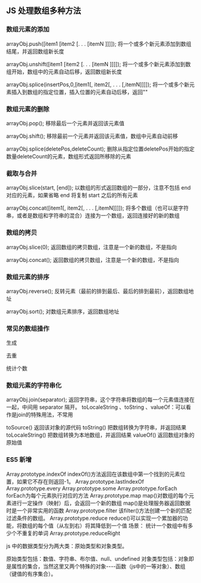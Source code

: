 ## JS 处理数组多种方法

### 数组元素的添加

arrayObj.push([item1 [item2 [. . . [itemN ]]]]);
将一个或多个新元素添加到数组结尾，并返回数组新长度

arrayObj.unshift([item1 [item2 [. . . [itemN ]]]]);
将一个或多个新元素添加到数组开始，数组中的元素自动后移，返回数组新长度

arrayObj.splice(insertPos,0,[item1[, item2[, . . . [,itemN]]]]);
将一个或多个新元素插入到数组的指定位置，插入位置的元素自动后移，返回""

### 数组元素的删除

arrayObj.pop();
移除最后一个元素并返回该元素值

arrayObj.shift();
移除最前一个元素并返回该元素值，数组中元素自动前移

arrayObj.splice(deletePos,deleteCount);
删除从指定位置deletePos开始的指定数量deleteCount的元素，数组形式返回所移除的元素

### 截取与合并

arrayObj.slice(start, [end]);
以数组的形式返回数组的一部分，注意不包括 end 对应的元素，如果省略 end 将复制 start 之后的所有元素

arrayObj.concat([item1[, item2[, . . . [,itemN]]]]); 
将多个数组（也可以是字符串，或者是数组和字符串的混合）连接为一个数组，返回连接好的新的数组

### 数组的拷贝

arrayObj.slice(0); 
返回数组的拷贝数组，注意是一个新的数组，不是指向

arrayObj.concat(); 
返回数组的拷贝数组，注意是一个新的数组，不是指向

### 数组元素的排序

arrayObj.reverse(); 
反转元素（最前的排到最后、最后的排到最前），返回数组地址

arrayObj.sort(); 
对数组元素排序，返回数组地址

### 常见的数组操作

生成

去重

统计个数


### 数组元素的字符串化

arrayObj.join(separator); 
返回字符串，这个字符串将数组的每一个元素值连接在一起，中间用 separator 隔开。
toLocaleString 、toString 、valueOf：可以看作是join的特殊用法，不常用

toSource()	返回该对象的源代码
toString()	把数组转换为字符串，并返回结果
toLocaleString()	把数组转换为本地数组，并返回结果
valueOf()	返回数组对象的原始值

### ES5 新增

Array.prototype.indexOf
  indexOf()方法返回在该数组中第一个找到的元素位置，如果它不存在则返回-1。
Array.prototype.lastIndexOf
Array.prototype.every
Array.prototype.some
Array.prototype.forEach
  forEach为每个元素执行对应的方法
Array.prototype.map
  map()对数组的每个元素进行一定操作（映射）后，会返回一个新的数组
  map()是处理服务器返回数据时是一个非常实用的函数
Array.prototype.filter
  该filter()方法创建一个新的匹配过滤条件的数组。
Array.prototype.reduce
  reduce()可以实现一个累加器的功能，将数组的每个值（从左到右）将其降低到一个值
  场景： 统计一个数组中有多少个不重复的单词
Array.prototype.reduceRight

js 中的数据类型分为两大类：原始类型和对象类型。

原始类型包括：数值、字符串、布尔值、null、undefined
对象类型包括：对象即是属性的集合，当然这里又两个特殊的对象----函数（js中的一等对象）、数组（键值的有序集合）。